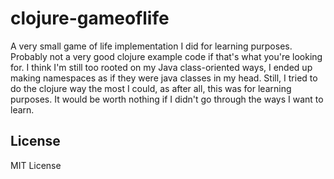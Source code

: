 # clojure-gameoflife

A very small game of life implementation I did for learning purposes. Probably not a very good clojure example code if that's what you're looking for. I think I'm still too rooted on my Java class-oriented ways, I ended up making namespaces as if they were java classes in my head. Still, I tried to do the clojure way the most I could, as after all, this was for learning purposes. It would be worth nothing if I didn't go through the ways I want to learn.

## License
MIT License
